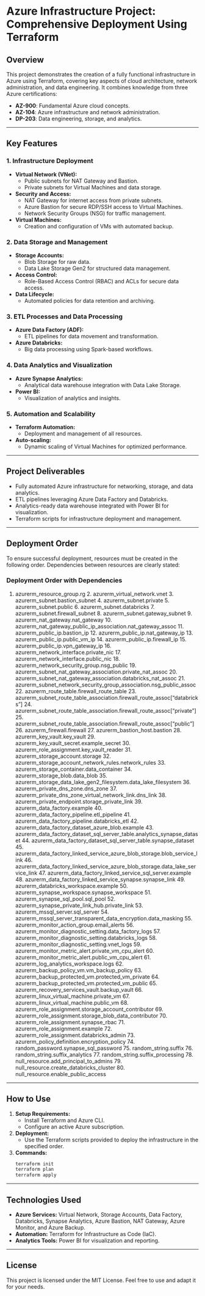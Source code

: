 
# Azure Infrastructure Project: Comprehensive Deployment Using Terraform

## Overview
This project demonstrates the creation of a fully functional infrastructure in Azure using Terraform, covering key aspects of cloud architecture, network administration, and data engineering. It combines knowledge from three Azure certifications:
- **AZ-900**: Fundamental Azure cloud concepts.
- **AZ-104**: Azure infrastructure and network administration.
- **DP-203**: Data engineering, storage, and analytics.

---

## Key Features

### 1. Infrastructure Deployment
- **Virtual Network (VNet):**
  - Public subnets for NAT Gateway and Bastion.
  - Private subnets for Virtual Machines and data storage.
- **Security and Access:**
  - NAT Gateway for internet access from private subnets.
  - Azure Bastion for secure RDP/SSH access to Virtual Machines.
  - Network Security Groups (NSG) for traffic management.
- **Virtual Machines:**
  - Creation and configuration of VMs with automated backup.

### 2. Data Storage and Management
- **Storage Accounts:**
  - Blob Storage for raw data.
  - Data Lake Storage Gen2 for structured data management.
- **Access Control:**
  - Role-Based Access Control (RBAC) and ACLs for secure data access.
- **Data Lifecycle:**
  - Automated policies for data retention and archiving.

### 3. ETL Processes and Data Processing
- **Azure Data Factory (ADF):**
  - ETL pipelines for data movement and transformation.
- **Azure Databricks:**
  - Big data processing using Spark-based workflows.

### 4. Data Analytics and Visualization
- **Azure Synapse Analytics:**
  - Analytical data warehouse integration with Data Lake Storage.
- **Power BI:**
  - Visualization of analytics and insights.

### 5. Automation and Scalability
- **Terraform Automation:**
  - Deployment and management of all resources.
- **Auto-scaling:**
  - Dynamic scaling of Virtual Machines for optimized performance.

---

## Project Deliverables
- Fully automated Azure infrastructure for networking, storage, and data analytics.
- ETL pipelines leveraging Azure Data Factory and Databricks.
- Analytics-ready data warehouse integrated with Power BI for visualization.
- Terraform scripts for infrastructure deployment and management.

---

## Deployment Order

To ensure successful deployment, resources must be created in the following order. Dependencies between resources are clearly stated:

### Deployment Order with Dependencies

  1.	azurerm_resource_group.rg
	2.	azurerm_virtual_network.vnet
	3.	azurerm_subnet.bastion_subnet
	4.	azurerm_subnet.private
	5.	azurerm_subnet.public
	6.	azurerm_subnet.databricks
	7.	azurerm_subnet.firewall_subnet
	8.	azurerm_subnet.gateway_subnet
	9.	azurerm_nat_gateway.nat_gateway
	10.	azurerm_nat_gateway_public_ip_association.nat_gateway_assoc
	11.	azurerm_public_ip.bastion_ip
	12.	azurerm_public_ip.nat_gateway_ip
	13.	azurerm_public_ip.public_vm_ip
	14.	azurerm_public_ip.firewall_ip
	15.	azurerm_public_ip.vpn_gateway_ip
	16.	azurerm_network_interface.private_nic
	17.	azurerm_network_interface.public_nic
	18.	azurerm_network_security_group.nsg_public
	19.	azurerm_subnet_nat_gateway_association.private_nat_assoc
	20.	azurerm_subnet_nat_gateway_association.databricks_nat_assoc
	21.	azurerm_subnet_network_security_group_association.nsg_public_assoc
	22.	azurerm_route_table.firewall_route_table
	23.	azurerm_subnet_route_table_association.firewall_route_assoc[“databricks”]
	24.	azurerm_subnet_route_table_association.firewall_route_assoc[“private”]
	25.	azurerm_subnet_route_table_association.firewall_route_assoc[“public”]
	26.	azurerm_firewall.firewall
	27.	azurerm_bastion_host.bastion
	28.	azurerm_key_vault.key_vault
	29.	azurerm_key_vault_secret.example_secret
	30.	azurerm_role_assignment.key_vault_reader
	31.	azurerm_storage_account.storage
	32.	azurerm_storage_account_network_rules.network_rules
	33.	azurerm_storage_container.data_container
	34.	azurerm_storage_blob.data_blob
	35.	azurerm_storage_data_lake_gen2_filesystem.data_lake_filesystem
	36.	azurerm_private_dns_zone.dns_zone
	37.	azurerm_private_dns_zone_virtual_network_link.dns_link
	38.	azurerm_private_endpoint.storage_private_link
	39.	azurerm_data_factory.example
	40.	azurerm_data_factory_pipeline.etl_pipeline
	41.	azurerm_data_factory_pipeline.databricks_etl
	42.	azurerm_data_factory_dataset_azure_blob.example
	43.	azurerm_data_factory_dataset_sql_server_table.analytics_synapse_dataset
	44.	azurerm_data_factory_dataset_sql_server_table.synapse_dataset
	45.	azurerm_data_factory_linked_service_azure_blob_storage.blob_service_link
	46.	azurerm_data_factory_linked_service_azure_blob_storage.data_lake_service_link
	47.	azurerm_data_factory_linked_service_sql_server.example
	48.	azurerm_data_factory_linked_service_synapse.synapse_link
	49.	azurerm_databricks_workspace.example
	50.	azurerm_synapse_workspace.synapse_workspace
	51.	azurerm_synapse_sql_pool.sql_pool
	52.	azurerm_synapse_private_link_hub.private_link
	53.	azurerm_mssql_server.sql_server
	54.	azurerm_mssql_server_transparent_data_encryption.data_masking
	55.	azurerm_monitor_action_group.email_alerts
	56.	azurerm_monitor_diagnostic_setting.data_factory_logs
	57.	azurerm_monitor_diagnostic_setting.databricks_logs
	58.	azurerm_monitor_diagnostic_setting.vnet_logs
	59.	azurerm_monitor_metric_alert.private_vm_cpu_alert
	60.	azurerm_monitor_metric_alert.public_vm_cpu_alert
	61.	azurerm_log_analytics_workspace.logs
	62.	azurerm_backup_policy_vm.vm_backup_policy
	63.	azurerm_backup_protected_vm.protected_vm_private
	64.	azurerm_backup_protected_vm.protected_vm_public
	65.	azurerm_recovery_services_vault.backup_vault
	66.	azurerm_linux_virtual_machine.private_vm
	67.	azurerm_linux_virtual_machine.public_vm
	68.	azurerm_role_assignment.storage_account_contributor
	69.	azurerm_role_assignment.storage_blob_data_contributor
	70.	azurerm_role_assignment.synapse_rbac
	71.	azurerm_role_assignment.example
	72.	azurerm_role_assignment.databricks_admin
	73.	azurerm_policy_definition.encryption_policy
	74.	random_password.synapse_sql_password
	75.	random_string.suffix
	76.	random_string.suffix_analytics
	77.	random_string.suffix_processing
	78.	null_resource.add_principal_to_admins
	79.	null_resource.create_databricks_cluster
	80.	null_resource.enable_public_access
 

---

## How to Use
1. **Setup Requirements:**
   - Install Terraform and Azure CLI.
   - Configure an active Azure subscription.
2. **Deployment:**
   - Use the Terraform scripts provided to deploy the infrastructure in the specified order.
3. **Commands:**
   ```bash
   terraform init
   terraform plan
   terraform apply
   ```
---

## Technologies Used
- **Azure Services:** Virtual Network, Storage Accounts, Data Factory, Databricks, Synapse Analytics, Azure Bastion, NAT Gateway, Azure Monitor, and Azure Backup.
- **Automation:** Terraform for Infrastructure as Code (IaC).
- **Analytics Tools:** Power BI for visualization and reporting.

---

## License
This project is licensed under the MIT License. Feel free to use and adapt it for your needs.